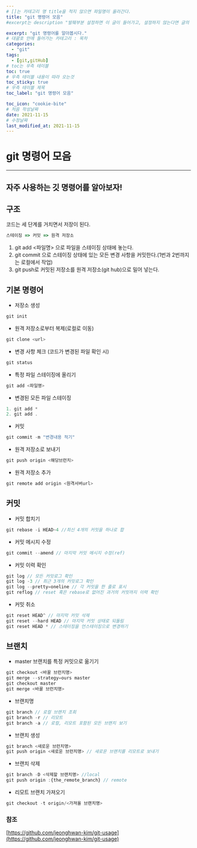 ```yaml
---
# []는 카테고리 명 title을 적지 않으면 파일명이 올라간다.
title: "git 명령어 모음"
#excerpt는 description "발췌부분 설정하면 이 글이 들어가고, 설정하지 않는다면 글의 첫 문단이 들어가게됨"

excerpt: "git 명령어를 알아봅시다."
# 대괄호 안에 들어가는 카테고리 : 목차
categories:
  - "git"
tags:
  - [git,gitHub]
# toc는 우측 테이블
toc: true
# 우측 테이블 내용이 따라 오는것 
toc_sticky: true
# 우측 테이블 제목
toc_label: "git 명령어 모음"

toc_icon: "cookie-bite"
# 처음 작성날짜
date: 2021-11-15
# 수정날짜
last_modified_at: 2021-11-15
---
```


# git 명령어 모음

---

## 자주 사용하는 깃 명령어를 알아보자!

## 구조

코드는 세 단계를 거치면서 저장이 된다.

```jsx
스테이징 => 커밋 => 원격 저장소
```

1. git add <파일명> 으로 파일을 스테이징 상태에 놓는다.
2. git commit 으로 스테이징 상태에 있는 모든 변경 사항을 커밋한다.(1번과 2번까지는 로컬에서 작업)
3. git push로 커밋된 저장소를 원격 저장소(git hub)으로 밀어 넣는다.

## 기본 명령어

- 저장소 생성

```jsx
git init
```

- 원격 저장소로부터 복제(로컬로 이동)

```jsx
git clone <url>
```

- 변경 사항 체크 (코드가 변경된 파일 확인 시)

```jsx
git status
```

- 특정 파일 스테이징에 올리기

```jsx
git add <파일명>
```

- 변경된 모든 파일 스테이징

```jsx
1. git add *
2. git add .
```

- 커밋

```jsx
git commit -m "변경내용 적기"
```

- 원격 저장소로 보내기

```jsx
git push origin <해당브런치>
```

- 원격 저장소 추가

```jsx
git remote add origin <원격서버url>
```

## 커밋

- 커밋 합치기

```jsx
git rebase -i HEAD~4 //최신 4개의 커밋을 하나로 합
```

- 커밋 메시지 수정

```jsx
git commit --amend // 마지막 커밋 메시지 수정(ref)
```

- 커밋 이력 확인

```jsx
git log // 모든 커밋로그 확인
git log -3 // 최근 3개의 커밋로그 확인
git log --pretty=oneline // 각 커밋을 한 줄로 표시
git reflog // reset 혹은 rebase로 없어진 과거의 커밋까지 이력 확인
```

- 커밋 취소

```jsx
git reset HEAD^ // 마지막 커밋 삭제
git reset --hard HEAD // 마지막 커밋 상태로 되돌림
git reset HEAD * // 스테이징을 언스테이징으로 변경하기 
```

## 브랜치

- master 브랜치를 특정 커밋으로 옮기기

```jsx
git checkout <바꿀 브런치명>
git merge --strategy=ours master
git checkout master
git merge <바꿀 브런치명>
```

- 브랜치명

```jsx
git branch // 로컬 브랜치 조회
git branch -r // 리모트
git branch -a // 로컬, 리모트 포함된 모든 브랜치 보기
```

- 브랜치 생성

```jsx
git branch <새로운 브런치명>
git push origin <새로운 브런치명> // 새로운 브랜치를 리모트로 보내기
```

- 브랜치 삭제

```jsx
git branch -D <삭제할 브랜치명> //local
git push origin :{the_remote_branch} // remote
```

- 리모트 브랜치 가져오기

```jsx
git checkout -t origin/<가져올 브랜치명> 
```

### 참조

[https://github.com/jeonghwan-kim/git-usage](https://github.com/jeonghwan-kim/git-usage)
